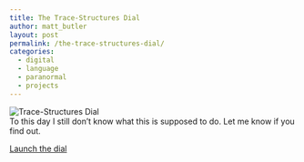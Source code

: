 ```yaml
---
title: The Trace-Structures Dial
author: matt_butler
layout: post
permalink: /the-trace-structures-dial/
categories:
  - digital
  - language
  - paranormal
  - projects
---
```

![Trace-Structures Dial][1]  
To this day I still don&#8217;t know what this is supposed to do. Let me know if you find out.

[Launch the dial][2]

 [1]: http://www.mbutler.org/images/tsdial.jpg
 [2]: http://www.mbutler.org/tsdial.htm